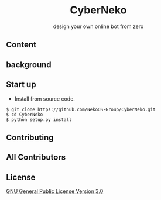 # <div align="center">CyberNeko<div>
<p align="center">design your own online bot from zero</p>

## Content

## background

## Start up

- Install from source code.

```
$ git clone https://github.com/NekoOS-Group/CyberNeko.git
$ cd CyberNeko
$ python setup.py install
```

## Contributing

## All Contributors

## License
[GNU General Public License Version 3.0](https://github.com/cpeditor/cpeditor/blob/master/LICENSE)
